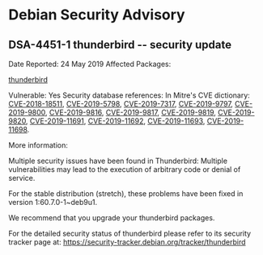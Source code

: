 
Debian Security Advisory
========================


DSA-4451-1 thunderbird -- security update
-----------------------------------------



Date Reported:
24 May 2019
Affected Packages:

[thunderbird](https://packages.debian.org/src:thunderbird)

Vulnerable:
Yes
Security database references:
In Mitre's CVE dictionary: [CVE-2018-18511](https://security-tracker.debian.org/tracker/CVE-2018-18511), [CVE-2019-5798](https://security-tracker.debian.org/tracker/CVE-2019-5798), [CVE-2019-7317](https://security-tracker.debian.org/tracker/CVE-2019-7317), [CVE-2019-9797](https://security-tracker.debian.org/tracker/CVE-2019-9797), [CVE-2019-9800](https://security-tracker.debian.org/tracker/CVE-2019-9800), [CVE-2019-9816](https://security-tracker.debian.org/tracker/CVE-2019-9816), [CVE-2019-9817](https://security-tracker.debian.org/tracker/CVE-2019-9817), [CVE-2019-9819](https://security-tracker.debian.org/tracker/CVE-2019-9819), [CVE-2019-9820](https://security-tracker.debian.org/tracker/CVE-2019-9820), [CVE-2019-11691](https://security-tracker.debian.org/tracker/CVE-2019-11691), [CVE-2019-11692](https://security-tracker.debian.org/tracker/CVE-2019-11692), [CVE-2019-11693](https://security-tracker.debian.org/tracker/CVE-2019-11693), [CVE-2019-11698](https://security-tracker.debian.org/tracker/CVE-2019-11698).  

More information:

Multiple security issues have been found in Thunderbird: Multiple
vulnerabilities may lead to the execution of arbitrary code or denial of
service.


For the stable distribution (stretch), these problems have been fixed in
version 1:60.7.0-1~deb9u1.


We recommend that you upgrade your thunderbird packages.


For the detailed security status of thunderbird please refer to
its security tracker page at:
<https://security-tracker.debian.org/tracker/thunderbird>





